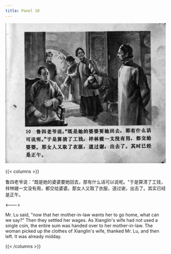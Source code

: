 ```yaml
---
title: Panel 10
---
```


![zhufu panel](./../../images/zhufu/seifert0772_zf_0015_010.jpg)

{{< columns >}}

鲁四老爷说："既是她的婆婆要她回去，那有什么话可以说呢。"于是算清了工钱，祥林嫂一文没有用，都交给婆婆。那女人又取了衣服，道过谢，出去了。其实已经是正午。

<--->

Mr. Lu said, "now that her mother-in-law wants her to go home, what can we say?" Then they settled her wages. As Xianglin's wife had not used a single coin, the entire sum was handed over to her mother-in-law. The woman picked up the clothes of Xianglin's wife, thanked Mr. Lu, and then left. It was already midday.

{{< /columns >}}